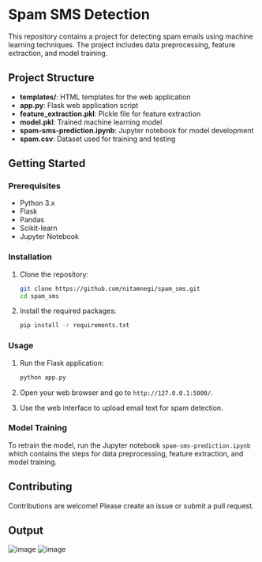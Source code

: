 # Spam SMS Detection

This repository contains a project for detecting spam emails using machine learning techniques. The project includes data preprocessing, feature extraction, and model training.

## Project Structure

- **templates/**: HTML templates for the web application
- **app.py**: Flask web application script
- **feature_extraction.pkl**: Pickle file for feature extraction
- **model.pkl**: Trained machine learning model
- **spam-sms-prediction.ipynb**: Jupyter notebook for model development
- **spam.csv**: Dataset used for training and testing

## Getting Started

### Prerequisites

- Python 3.x
- Flask
- Pandas
- Scikit-learn
- Jupyter Notebook

### Installation

1. Clone the repository:
    ```bash
    git clone https://github.com/nitamnegi/spam_sms.git
    cd spam_sms
    ```

2. Install the required packages:
    ```bash
    pip install -r requirements.txt
    ```

### Usage

1. Run the Flask application:
    ```bash
    python app.py
    ```

2. Open your web browser and go to `http://127.0.0.1:5000/`.

3. Use the web interface to upload email text for spam detection.

### Model Training

To retrain the model, run the Jupyter notebook `spam-sms-prediction.ipynb` which contains the steps for data preprocessing, feature extraction, and model training.

## Contributing

Contributions are welcome! Please create an issue or submit a pull request.

## Output

![image](https://github.com/nitamnegi/spam_sms/assets/148671313/619fb854-bf49-4bb6-ae12-a42745b73dbd)
![image](https://github.com/nitamnegi/spam_sms/assets/148671313/f76bfde9-63cb-4e62-aece-cabf30a60bed)



